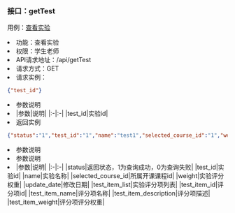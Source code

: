 ### 接口：getTest
用例：<a href="用例/查看实验.md">查看实验</a>
<li>功能：查看实验</li>
<li>权限：学生老师</li>
<li>API请求地址：/api/getTest</li>
<li>请求方式：GET</li>
<li>请求实例：</li>

```json
{"test_id"}
```

<li>参数说明<li>
|参数|说明|
|:-|:-|
|test_id|实验id|

<li>返回实例</li>

```json
{"status":"1","test_id":"1","name":"test1","selected_course_id":"1","weight":"0.2","update_date":"2018.6.8","test_item_list":[{"test_item_id":"1","test_item_name":"评分项1","test_item_description":"格式正确","test_item_weight":"0.2"}]}
```

<li>参数说明</li>

<li>参数说明<li>
|参数|说明|
|:-|:-|
|status|返回状态，1为查询成功，0为查询失败|
|test_id|实验id|
|name|实验名称|
|selected_course_id|所属开课课程id|
|weight|实验评分权重|
|update_date|修改日期|
|test_item_list|实验评分项列表|
|test_item_id|评分项id|
|test_item_name|评分项名称|
|test_item_description|评分项描述|
|test_item_weight|评分项评分权重|
